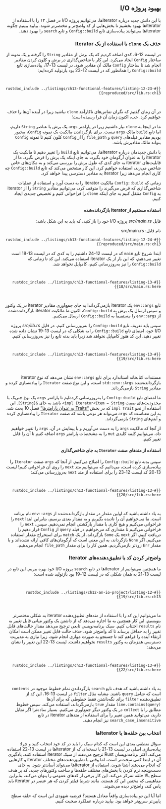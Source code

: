 <div dir="rtl">

## بهبود پروژه I/O

با این دانش جدید درباره iteratorها، می‌توانیم پروژه I/O در فصل ۱۲ را با استفاده از iteratorها بهبود بخشیم تا بخش‌هایی از کد واضح‌تر و مختصرتر شوند. بیایید ببینیم چگونه iteratorها می‌توانند پیاده‌سازی تابع `Config::build` و تابع `search` را بهبود دهند.

### حذف یک `clone` با استفاده از یک Iterator

در لیست 12-6، کدی اضافه کردیم که یک برش از مقادیر `String` را گرفته و یک نمونه از ساختار `Config` ایجاد می‌کرد. این کار با شاخص‌گذاری در برش و کلون کردن مقادیر انجام شد تا ساختار `Config` مالک آن مقادیر شود. در لیست 13-17، پیاده‌سازی تابع `Config::build` را همانطور که در لیست 12-23 بود بازتولید کرده‌ایم:

<Listing number="13-17" file-name="src/lib.rs" caption="بازتولید تابع `Config::build` از لیست 12-23">

```rust,ignore
{{#rustdoc_include ../listings/ch13-functional-features/listing-12-23-reproduced/src/lib.rs:ch13}}
```

</Listing>

در آن زمان گفتیم که نگران تماس‌های ناکارآمد `clone` نباشید زیرا در آینده آن‌ها را حذف خواهیم کرد. خب، اکنون زمان آن فرا رسیده است!

ما در اینجا به `clone` نیاز داشتیم زیرا در پارامتر `args` یک برش با عناصر `String` داریم، اما تابع `build` مالک `args` نیست. برای بازگرداندن مالکیت یک نمونه `Config`، مجبور بودیم مقادیر فیلدهای `query` و `file_path` را از `Config` کلون کنیم تا نمونه `Config` بتواند مالک مقادیرش باشد.

با دانش جدیدمان درباره iteratorها، می‌توانیم تابع `build` را تغییر دهیم تا مالکیت یک iterator را به عنوان آرگومان خود بگیرد، به جای اینکه یک برش را قرض بگیرد. ما از قابلیت‌های iterator به جای کدی که طول برش را بررسی می‌کند و به مکان‌های خاص شاخص می‌زند، استفاده خواهیم کرد. این کار مشخص می‌کند که تابع `Config::build` چه کاری انجام می‌دهد زیرا iterator به مقادیر دسترسی پیدا خواهد کرد.

زمانی که `Config::build` مالکیت iterator را به دست آورد و استفاده از عملیات شاخص‌گذاری که قرض می‌گیرند را متوقف کرد، می‌توانیم مقادیر `String` را از iterator به `Config` منتقل کنیم به جای اینکه `clone` را فراخوانی کنیم و تخصیص جدیدی ایجاد کنیم.

#### استفاده مستقیم از Iterator بازگردانده‌شده

فایل _src/main.rs_ پروژه I/O خود را باز کنید، که باید به این شکل باشد:

<span class="filename">نام فایل: src/main.rs</span>

```rust,ignore
{{#rustdoc_include ../listings/ch13-functional-features/listing-12-24-reproduced/src/main.rs:ch13}}
```

ابتدا شروع تابع `main` که در لیست 12-24 داشتیم را به کدی که در لیست 13-18 است تغییر می‌دهیم، که این بار از یک iterator استفاده می‌کند. این کد تا زمانی که `Config::build` را نیز به‌روزرسانی کنیم، کامپایل نخواهد شد.

<Listing number="13-18" file-name="src/main.rs" caption="ارسال مقدار بازگردانده‌شده توسط `env::args` به `Config::build`">

```rust,ignore,does_not_compile
{{#rustdoc_include ../listings/ch13-functional-features/listing-13-18/src/main.rs:here}}
```

</Listing>

تابع `env::args` یک iterator بازمی‌گرداند! به جای جمع‌آوری مقادیر iterator در یک وکتور و سپس ارسال یک برش به `Config::build`، اکنون ما مالکیت iterator بازگردانده‌شده از `env::args` را مستقیماً به `Config::build` ارسال می‌کنیم.

سپس باید تعریف تابع `Config::build` را به‌روزرسانی کنیم. در فایل _src/lib.rs_ پروژه I/O خود، امضای تابع `Config::build` را به شکلی که در لیست 13-19 نشان داده شده تغییر دهید. این کد هنوز کامپایل نخواهد شد زیرا باید بدنه تابع را نیز به‌روزرسانی کنیم.

<Listing number="13-19" file-name="src/lib.rs" caption="به‌روزرسانی امضای `Config::build` برای انتظار یک iterator">

```rust,ignore,does_not_compile
{{#rustdoc_include ../listings/ch13-functional-features/listing-13-19/src/lib.rs:here}}
```

</Listing>

مستندات کتابخانه استاندارد برای تابع `env::args` نشان می‌دهد که نوع iterator بازگردانده‌شده `std::env::Args` است، و این نوع صفت `Iterator` را پیاده‌سازی کرده و مقادیر `String` بازمی‌گرداند.

ما امضای تابع `Config::build` را به‌روزرسانی کرده‌ایم تا پارامتر `args` یک نوع جنریک با محدودیت‌های صفت `impl Iterator<Item = String>` باشد به جای `&[String]`. این استفاده از نحو `impl Trait` که در بخش [“Traits به عنوان پارامترها”][impl-trait]<!-- ignore --> فصل 10 بحث شد، به این معناست که `args` می‌تواند هر نوعی باشد که صفت `Iterator` را پیاده‌سازی کرده و آیتم‌های `String` بازمی‌گرداند.

از آنجا که مالکیت `args` را به دست می‌آوریم و با پیمایش در آن، `args` را تغییر خواهیم داد، می‌توانیم کلمه کلیدی `mut` را به مشخصات پارامتر `args` اضافه کنیم تا آن را قابل تغییر کنیم.

#### استفاده از متدهای صفت `Iterator` به جای شاخص‌گذاری

سپس بدنه تابع `Config::build` را اصلاح می‌کنیم. از آنجا که `args` صفت `Iterator` را پیاده‌سازی کرده است، می‌دانیم که می‌توانیم متد `next` را روی آن فراخوانی کنیم! لیست 13-20 کد لیست 12-23 را برای استفاده از متد `next` به‌روزرسانی می‌کند:

<Listing number="13-20" file-name="src/lib.rs" caption="تغییر بدنه `Config::build` برای استفاده از متدهای iterator">

```rust,noplayground
{{#rustdoc_include ../listings/ch13-functional-features/listing-13-20/src/lib.rs:here}}
```

</Listing>

به یاد داشته باشید که اولین مقدار در مقدار بازگردانده‌شده از `env::args` نام برنامه است. ما می‌خواهیم آن را نادیده بگیریم و به مقدار بعدی برسیم، بنابراین ابتدا `next` را فراخوانی می‌کنیم و هیچ کاری با مقدار بازگشتی انجام نمی‌دهیم. سپس، `next` را فراخوانی می‌کنیم تا مقداری که می‌خواهیم در فیلد `query` از `Config` قرار دهیم را دریافت کنیم. اگر `next` یک `Some` بازگرداند، از یک `match` برای استخراج مقدار استفاده می‌کنیم. اگر `None` بازگرداند، به این معنی است که آرگومان‌های کافی ارائه نشده‌اند و با مقدار `Err` زودتر بازمی‌گردیم. همین کار را برای مقدار `file_path` انجام می‌دهیم.

### واضح‌تر کردن کد با تطبیق‌دهنده‌های Iterator

ما همچنین می‌توانیم از iteratorها در تابع `search` پروژه I/O خود بهره ببریم. این تابع در لیست 13-21 به همان شکلی که در لیست 12-19 بود بازتولید شده است:

<Listing number="13-21" file-name="src/lib.rs" caption="پیاده‌سازی تابع `search` از لیست 12-19">

```rust,ignore
{{#rustdoc_include ../listings/ch12-an-io-project/listing-12-19/src/lib.rs:ch13}}
```

</Listing>

ما می‌توانیم این کد را با استفاده از متدهای تطبیق‌دهنده iterator به شکلی مختصرتر بنویسیم. این کار همچنین به ما اجازه می‌دهد که از داشتن یک وکتور میانی قابل تغییر به نام `results` اجتناب کنیم. سبک برنامه‌نویسی تابعی ترجیح می‌دهد مقدار حالت‌های قابل تغییر را به حداقل برساند تا کد واضح‌تر شود. حذف حالت قابل تغییر ممکن است امکان ارتقاء آینده را فراهم کند تا جستجو به صورت موازی انجام شود، زیرا نیازی به مدیریت دسترسی همزمان به وکتور `results` نخواهیم داشت. لیست 13-22 این تغییر را نشان می‌دهد:

<Listing number="13-22" file-name="src/lib.rs" caption="استفاده از متدهای تطبیق‌دهنده iterator در پیاده‌سازی تابع `search`">

```rust,ignore
{{#rustdoc_include ../listings/ch13-functional-features/listing-13-22/src/lib.rs:here}}
```

</Listing>

به یاد داشته باشید که هدف تابع `search` بازگرداندن تمام خطوط موجود در `contents` است که شامل `query` باشند. مشابه مثال `filter` در لیست 13-16، این کد از تطبیق‌دهنده `filter` برای نگه‌داشتن فقط خطوطی که برای آن‌ها `line.contains(query)` مقدار `true` بازمی‌گرداند، استفاده می‌کند. سپس خطوط مطابق را با `collect` در یک وکتور دیگر جمع‌آوری می‌کنیم. بسیار ساده‌تر! اگر تمایل دارید، می‌توانید همین تغییر را برای استفاده از متدهای iterator در تابع `search_case_insensitive` نیز انجام دهید.

### انتخاب بین حلقه‌ها یا Iteratorها

سؤال منطقی بعدی این است که کدام سبک را باید در کد خود انتخاب کنید و چرا: پیاده‌سازی اصلی در لیست 13-21 یا نسخه‌ای که از iteratorها در لیست 13-22 استفاده می‌کند. اکثر برنامه‌نویسان Rust ترجیح می‌دهند از سبک iterator استفاده کنند. یادگیری آن در ابتدا کمی سخت‌تر است، اما وقتی با تطبیق‌دهنده‌های مختلف iterator و کارهایی که انجام می‌دهند آشنا شوید، استفاده از iteratorها می‌تواند آسان‌تر شود. به جای دست‌و‌پنجه نرم کردن با بخش‌های مختلف حلقه‌ها و ساخت وکتورهای جدید، کد بر هدف سطح بالا حلقه تمرکز می‌کند. این کار برخی از کدهای عمومی را پنهان می‌کند، بنابراین مفاهیمی که مختص این کد هستند، مانند شرط فیلتر کردن که هر عنصر در iterator باید پاس کند، واضح‌تر دیده می‌شوند.

اما آیا این دو پیاده‌سازی واقعاً معادل هستند؟ فرضیه شهودی این است که حلقه سطح پایین‌تر سریع‌تر خواهد بود. بیایید درباره عملکرد صحبت کنیم.

[impl-trait]: ch10-02-traits.html#traits-as-parameters

</div>